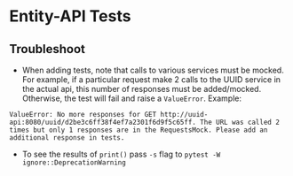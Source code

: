 # Entity-API Tests

## Troubleshoot
- When adding tests, note that calls to various services must be mocked. For example, if a particular request make 2 calls to the UUID service in the actual api, this number of responses must be added/mocked.
Otherwise, the test will fail and raise a `ValueError`. Example:
``` 
ValueError: No more responses for GET http://uuid-api:8080/uuid/d2be3c6ff38f4ef7a2301f6d9f5c65ff. The URL was called 2 times but only 1 responses are in the RequestsMock. Please add an additional response in tests.
```
- To see the results of `print()` pass `-s` flag to `pytest -W ignore::DeprecationWarning`

